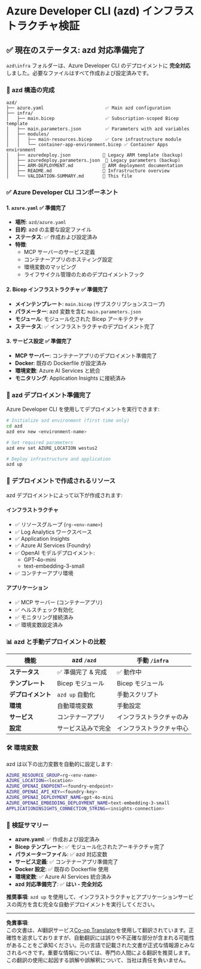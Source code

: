 <!--
CO_OP_TRANSLATOR_METADATA:
{
  "original_hash": "20ed201aa472e9936f4e0c5144626011",
  "translation_date": "2025-09-30T12:52:38+00:00",
  "source_file": "azd/infra/VALIDATION-SUMMARY.md",
  "language_code": "ja"
}
-->
# Azure Developer CLI (azd) インフラストラクチャ検証

## ✅ **現在のステータス: azd 対応準備完了**

`azd\infra` フォルダーは、Azure Developer CLI のデプロイメントに **完全対応** しました。必要なファイルはすべて作成および設定済みです。

### 📁 **azd 構造の完成**
```
azd/
├── azure.yaml                       ✅ Main azd configuration
├── infra/
│   ├── main.bicep                   ✅ Subscription-scoped Bicep template
│   ├── main.parameters.json         ✅ Parameters with azd variables
│   ├── modules/
│   │   ├── main-resources.bicep     ✅ Core infrastructure module
│   │   └── container-app-environment.bicep ✅ Container Apps environment
│   ├── azuredeploy.json            📄 Legacy ARM template (backup)
│   ├── azuredeploy.parameters.json  📄 Legacy parameters (backup)
│   ├── ARM-DEPLOYMENT.md           📄 ARM deployment documentation
│   ├── README.md                   📄 Infrastructure overview
│   └── VALIDATION-SUMMARY.md       📝 This file
```

### ✅ **Azure Developer CLI コンポーネント**

#### 1. `azure.yaml` ✅ **準備完了**
- **場所**: `azd/azure.yaml`
- **目的**: azd の主要な設定ファイル
- **ステータス**: ✅ 作成および設定済み
- **特徴**:
  - MCP サーバーのサービス定義
  - コンテナーアプリのホスティング設定
  - 環境変数のマッピング
  - ライフサイクル管理のためのデプロイメントフック

#### 2. **Bicep インフラストラクチャ** ✅ **準備完了**
- **メインテンプレート**: `main.bicep` (サブスクリプションスコープ)
- **パラメーター**: azd 変数を含む `main.parameters.json`
- **モジュール**: モジュール化された Bicep アーキテクチャ
- **ステータス**: ✅ インフラストラクチャのデプロイメント完了

#### 3. **サービス設定** ✅ **準備完了**
- **MCP サーバー**: コンテナーアプリのデプロイメント準備完了
- **Docker**: 既存の Dockerfile が設定済み
- **環境変数**: Azure AI Services と統合
- **モニタリング**: Application Insights に接続済み

### 🚀 **azd デプロイメント準備完了**

Azure Developer CLI を使用してデプロイメントを実行できます:

```bash
# Initialize azd environment (first time only)
cd azd
azd env new <environment-name>

# Set required parameters
azd env set AZURE_LOCATION westus2

# Deploy infrastructure and application
azd up
```

### 🎯 **デプロイメントで作成されるリソース**

azd デプロイメントによって以下が作成されます:

#### **インフラストラクチャ** 
- ✅ リソースグループ (`rg-<env-name>`)
- ✅ Log Analytics ワークスペース
- ✅ Application Insights
- ✅ Azure AI Services (Foundry)
- ✅ OpenAI モデルデプロイメント:
  - GPT-4o-mini
  - text-embedding-3-small
- ✅ コンテナーアプリ環境

#### **アプリケーション**
- ✅ MCP サーバー (コンテナーアプリ)
- ✅ ヘルスチェック有効化
- ✅ モニタリング接続済み
- ✅ 環境変数設定済み

### 📊 **azd と手動デプロイメントの比較**

| 機能 | azd `/azd` | 手動 `/infra` |
|------|------------|--------------|
| **ステータス** | ✅ 準備完了 & 完成 | ✅ 動作中 |
| **テンプレート** | Bicep モジュール | Bicep モジュール |
| **デプロイメント** | `azd up` 自動化 | 手動スクリプト |
| **環境** | 自動環境変数 | 手動設定 |
| **サービス** | コンテナーアプリ | インフラストラクチャのみ |
| **設定** | サービス込みで完全 | インフラストラクチャ中心 |

### 🛠️ **環境変数**

azd は以下の出力変数を自動的に設定します:

```bash
AZURE_RESOURCE_GROUP=rg-<env-name>
AZURE_LOCATION=<location>
AZURE_OPENAI_ENDPOINT=<foundry-endpoint>
AZURE_OPENAI_API_KEY=<foundry-key>
AZURE_OPENAI_DEPLOYMENT_NAME=gpt-4o-mini
AZURE_OPENAI_EMBEDDING_DEPLOYMENT_NAME=text-embedding-3-small
APPLICATIONINSIGHTS_CONNECTION_STRING=<insights-connection>
```

### 🚨 **検証サマリー**

- **azure.yaml**: ✅ 作成および設定済み
- **Bicep テンプレート**: ✅ モジュール化されたアーキテクチャ完了
- **パラメーターファイル**: ✅ azd 対応変数
- **サービス定義**: ✅ コンテナーアプリ準備完了
- **Docker 設定**: ✅ 既存の Dockerfile 使用
- **環境変数**: ✅ Azure AI Services 統合済み
- **azd 対応準備完了**: ✅ **はい - 完全対応**

**推奨事項**: `azd up` を使用して、インフラストラクチャとアプリケーションサービスの両方を含む完全な自動デプロイメントを実行してください。

---

**免責事項**:  
この文書は、AI翻訳サービス[Co-op Translator](https://github.com/Azure/co-op-translator)を使用して翻訳されています。正確性を追求しておりますが、自動翻訳には誤りや不正確な部分が含まれる可能性があることをご承知ください。元の言語で記載された文書が正式な情報源とみなされるべきです。重要な情報については、専門の人間による翻訳を推奨します。この翻訳の使用に起因する誤解や誤解釈について、当社は責任を負いません。
